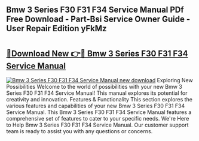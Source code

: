## Bmw 3 Series F30 F31 F34 Service Manual PDf Free Download - Part-Bsi Service Owner Guide - User Repair Edition yFkMz

# <h2><a href="http://cf29081.oget.top/?id=Bmw+3+Series+F30+F31+F34+Service+Manual">🔗Download New 👉🔴 Bmw 3 Series F30 F31 F34 Service Manual</a></h2>

[![Bmw 3 Series F30 F31 F34 Service Manual new download](https://i.imgur.com/5g1atiW.png)](http://cf29081.oget.top/?id=Bmw+3+Series+F30+F31+F34+Service+Manual)
Exploring New Possibilities Welcome to the world of possibilities with your new Bmw 3 Series F30 F31 F34 Service Manual! This manual explores its potential for creativity and innovation. Features & Functionality This section explores the various features and capabilities of your new Bmw 3 Series F30 F31 F34 Service Manual. This Bmw 3 Series F30 F31 F34 Service Manual features a comprehensive set of features to cater to your specific needs. We're Here to Help Bmw 3 Series F30 F31 F34 Service Manual. Our customer support team is ready to assist you with any questions or concerns.
